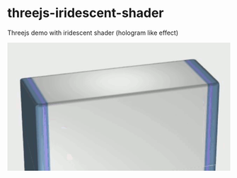 # threejs-iridescent-shader
Threejs demo with iridescent shader (hologram like effect)

![](preview.gif)